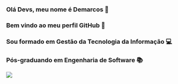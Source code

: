 ### Olá Devs, meu nome é Demarcos 🧒
### Bem vindo ao meu perfil GitHub 👋
### Sou formado em Gestão da Tecnologia da Informação 💻
### Pós-graduando em Engenharia de Software 📚

<img src="https://cdn.jsdelivr.net/gh/devicons/devicon/icons/c/c-original.svg" />


<!--
**alandemarcos/alandemarcos** is a ✨ _special_ ✨ repository because its `README.md` (this file) appears on your GitHub profile.

Here are some ideas to get you started:

- 🔭 I’m currently working on ...
- 🌱 I’m currently learning ...
- 👯 I’m looking to collaborate on ...
- 🤔 I’m looking for help with ...
- 💬 Ask me about ...
- 📫 How to reach me: ...
- 😄 Pronouns: ...
- ⚡ Fun fact: ...
-->
